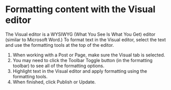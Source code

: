 # Formatting content with the Visual editor

The Visual editor is a WYSIWYG (What You See Is What You Get) editor (similar to Microsoft Word.) To format text in the Visual editor, select the text and use the formatting tools at the top of the editor. 

1. When working with a Post or Page, make sure the Visual tab is selected.
2. You may need to click the Toolbar Toggle button (in the formatting toolbar) to see all of the formatting options.
3. Highlight text in the Visual editor and apply formatting using the formatting tools.
4. When finished, click Publish or Update.


